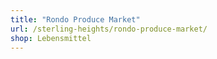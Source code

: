 ```yaml
---
title: "Rondo Produce Market"
url: /sterling-heights/rondo-produce-market/
shop: Lebensmittel
---
```


